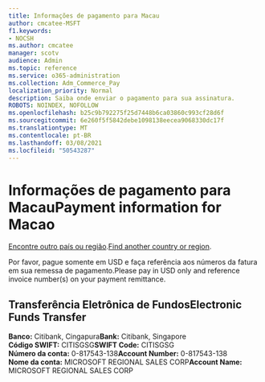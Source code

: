 ```yaml
---
title: Informações de pagamento para Macau
author: cmcatee-MSFT
f1.keywords:
- NOCSH
ms.author: cmcatee
manager: scotv
audience: Admin
ms.topic: reference
ms.service: o365-administration
ms.collection: Adm_Commerce_Pay
localization_priority: Normal
description: Saiba onde enviar o pagamento para sua assinatura.
ROBOTS: NOINDEX, NOFOLLOW
ms.openlocfilehash: b25c9b792275f25d7448b6ca03860c993cf28d6f
ms.sourcegitcommit: 6e260f5f5842debe1098138eecea9068330dc17f
ms.translationtype: MT
ms.contentlocale: pt-BR
ms.lasthandoff: 03/08/2021
ms.locfileid: "50543287"
---
```

# <a name="payment-information-for-macao"></a><span data-ttu-id="99e99-103">Informações de pagamento para Macau</span><span class="sxs-lookup"><span data-stu-id="99e99-103">Payment information for Macao</span></span>

<span data-ttu-id="99e99-104">[Encontre outro país ou região](../billing-and-payments/pay-for-your-subscription.md).</span><span class="sxs-lookup"><span data-stu-id="99e99-104">[Find another country or region](../billing-and-payments/pay-for-your-subscription.md).</span></span>

<span data-ttu-id="99e99-105">Por favor, pague somente em USD e faça referência aos números da fatura em sua remessa de pagamento.</span><span class="sxs-lookup"><span data-stu-id="99e99-105">Please pay in USD only and reference invoice number(s) on your payment remittance.</span></span>

## <a name="electronic-funds-transfer"></a><span data-ttu-id="99e99-106">Transferência Eletrônica de Fundos</span><span class="sxs-lookup"><span data-stu-id="99e99-106">Electronic Funds Transfer</span></span>

<span data-ttu-id="99e99-107">**Banco:** Citibank, Cingapura</span><span class="sxs-lookup"><span data-stu-id="99e99-107">**Bank:** Citibank, Singapore</span></span>  
<span data-ttu-id="99e99-108">**Código SWIFT:** CITISGSG</span><span class="sxs-lookup"><span data-stu-id="99e99-108">**SWIFT Code:** CITISGSG</span></span>  
<span data-ttu-id="99e99-109">**Número da conta:** 0-817543-138</span><span class="sxs-lookup"><span data-stu-id="99e99-109">**Account Number:** 0-817543-138</span></span>  
<span data-ttu-id="99e99-110">**Nome da conta:** MICROSOFT REGIONAL SALES CORP</span><span class="sxs-lookup"><span data-stu-id="99e99-110">**Account Name:** MICROSOFT REGIONAL SALES CORP</span></span>  